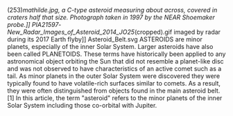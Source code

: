 (253)_mathilde.jpg, a C-type asteroid measuring about across, covered in craters half that size. Photograph taken in 1997 by the _NEAR Shoemaker_ probe.]] PIA21597_-_New_Radar_Images_of_Asteroid_2014_JO25_(cropped).gif imaged by radar during its 2017 Earth flyby]] Asteroid_Belt.svg ASTEROIDS are minor planets, especially of the inner Solar System. Larger asteroids have also been called PLANETOIDS. These terms have historically been applied to any astronomical object orbiting the Sun that did not resemble a planet-like disc and was not observed to have characteristics of an active comet such as a tail. As minor planets in the outer Solar System were discovered they were typically found to have volatile-rich surfaces similar to comets. As a result, they were often distinguished from objects found in the main asteroid belt.[1] In this article, the term "asteroid" refers to the minor planets of the inner Solar System including those co-orbital with Jupiter.
